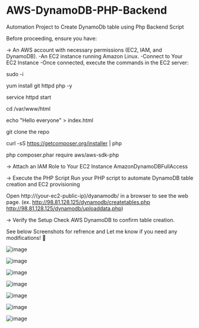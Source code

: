 # AWS-DynamoDB-PHP-Backend
Automation Project to Create DynamoDb table using Php Backend Script 


Before proceeding, ensure you have:

-> An AWS account with necessary permissions (EC2, IAM, and DynamoDB).
  -An EC2 instance running Amazon Linux.
  -Connect to Your EC2 Instance
  -Once connected, execute the commands in the EC2 server:

sudo -i

yum install git httpd php -y

service httpd start

cd /var/www/html

echo "Hello everyone" > index.html

git clone the repo

curl -sS https://getcomposer.org/installer | php 

php composer.phar require aws/aws-sdk-php



-> Attach an IAM Role to Your EC2 Instance
  AmazonDynamoDBFullAccess

-> Execute the PHP Script
  Run your PHP script to automate DynamoDB table creation and EC2 provisioning

   Open http://(your-ec2-public-ip)/dyanamodb/ in a browser to see the web page.
   (ex.  http://98.81.128.125/dynamodb/createtables.php
         http://98.81.128.125/dynamodb/uploaddata.php)

-> Verify the Setup
  Check AWS DynamoDB to confirm table creation.

  See below Screenshots for refrence and Let me know if you need any modifications! 🚀

![image](https://github.com/user-attachments/assets/79f067ab-c3d4-4fdd-8a6f-4b0e545db3ef)

![image](https://github.com/user-attachments/assets/af9dac88-f949-4749-a695-3eab525c623a)

![image](https://github.com/user-attachments/assets/d95486f9-2819-4d30-ae82-ee3e8ba261e6)

![image](https://github.com/user-attachments/assets/bf1d314c-39fd-44da-8422-b0344446ace4)

![image](https://github.com/user-attachments/assets/671dcb7b-13ec-49be-933b-99899f89fbda)

![image](https://github.com/user-attachments/assets/9d4f559d-7ab0-4e4f-8422-82f1818e7ce0)

![image](https://github.com/user-attachments/assets/ccb85565-4456-41b6-a4e8-0631d4d4471e)






  

  
